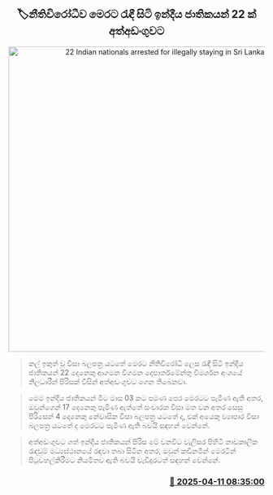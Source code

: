 <p align='center'><b><h2 align='center' title='22 Indian nationals arrested for illegally staying in Sri Lanka'>🏷නීතිවිරෝධීව මෙරට රැඳී සිටි ඉන්දීය ජාතිකයන් 22 ක් අත්අඩංගුවට</h2></b></p>
<p align='center'><img src='https://helakuru.sgp1.cdn.digitaloceanspaces.com/esana/images/lib/arrested2[1].jpg' width='600' alt='22 Indian nationals arrested for illegally staying in Sri Lanka'></p>

> කල් ඉකුත් වූ වීසා බලපත්‍ර යටතේ මෙරට නීතිවිරෝධී ලෙස රැඳී සිටි ඉන්දීය ජාතිකයන් 22 දෙනෙකු ආගමන විගමන දෙපාර්තමේන්තු විමර්ශන අංශයේ නිලධාරීන් පිරිසක් විසින් අත්අඩංගුවට ගෙන තිබෙනවා.

> මෙම ඉන්දීය ජාතිකයන් මීට මාස 03 කට පමණ පෙර මෙරටට පැමිණ ඇති අතර, ඔවුන්ගෙන් 17 දෙනෙකු පැමිණ ඇත්තේ සංචාරක වීසා මත වන අතර සෙසු පිරිසෙන් 4 දෙනෙකු නේවාසික වීසා බලපත්‍ර යටතේ ද, එක් අයෙකු ව්‍යාපාර වීසා බලපත්‍ර යටතේ ද මෙරටට පැමිණ ඇති බවයි සඳහන් වෙන්නේ.

> අත්අඩංගුවට ගත් ඉන්දීය ජාතිකයන් පිරිස මේ වනවිට වැලිස​ර පිහිටි තාවකාලික රැඳවුම් මධ්‍යස්ථානයේ රඳවා තබා සිටින අතර, ඔවුන් කඩිනමින් මෙරටින් පිටුවහල්කිරීමට නියමිතව ඇති බවයි වැඩිදුරටත් සඳහන් වෙන්නේ.



<h3 align='right'><a href='https://www.helakuru.lk/esana/p/109182/'>📅 2025-04-11 08:35:00</a></h3>
